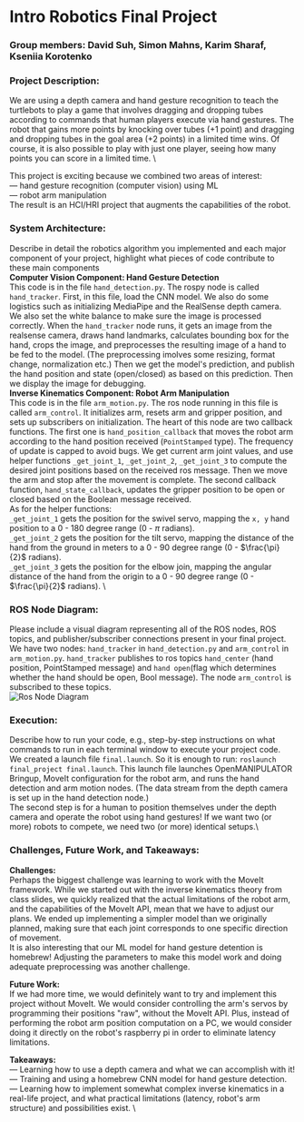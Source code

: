 # Intro Robotics Final Project
### Group members: David Suh, Simon Mahns, Karim Sharaf, Kseniia Korotenko

### Project Description:
We are using a depth camera and hand gesture recognition to teach the turtlebots to play a game that involves
dragging and dropping tubes according to commands that human players execute via hand gestures. The robot that
gains more points by knocking over tubes (+1 point) and dragging and dropping tubes in the goal area (+2 points)
in a limited time wins. Of course, it is also possible to play with just one player, seeing how many points you can score in a limited time. \

This project is exciting because we combined two areas of interest: \
— hand gesture recognition (computer vision) using ML \
— robot arm manipulation \
The result is an HCI/HRI project that augments the capabilities of the robot.

### System Architecture:
Describe in detail the robotics algorithm you implemented and each major component of your project, highlight what pieces of code contribute to these main components \
**Computer Vision Component: Hand Gesture Detection** \
This code is in the file `hand_detection.py`. The rospy node is called `hand_tracker`. First, in this file, load the CNN model. We also do some logistics such as initializing MediaPipe and the RealSense depth camera. We also set the white balance to make sure the image is processed correctly. When the `hand_tracker` node runs, it gets an image from the realsense camera, draws hand landmarks, calculates bounding box for the hand, crops the image, and preprocesses the resulting image of a hand to be fed to the model. (The preprocessing imolves some resizing, format change, normalization etc.) Then we get the model's prediction, and publish the hand position and state (open/closed) as based on this prediction. Then we display the image for debugging. \
**Inverse Kinematics Component: Robot Arm Manipulation** \
This code is in the file `arm_motion.py`. The ros node running in this file is called `arm_control`. It initializes arm, resets arm and gripper position, and sets up subscribers on initialization. The heart of this node are two callback functions. The first one is `hand_position_callback` that moves the robot arm according to the hand position received (`PointStamped` type). The frequency of update is capped to avoid bugs. We get current arm joint values, and use helper functions `_get_joint_1`, `_get_joint_2`, `_get_joint_3` to compute the desired joint positions based on the received ros message. Then we move the arm and stop after the movement is complete. The second callback function, `hand_state_callback`, updates the gripper position to be open or closed based on the Boolean message received. \
As for the helper functions: \
`_get_joint_1` gets the position for the swivel servo, mapping the `x, y` hand position to a $0$ - $180$ degree range ($0$ - $\pi$ radians). \
`_get_joint_2` gets the position for the tilt servo, mapping the distance of the hand from the ground in meters to a $0$ - $90$ degree range ($0$ - $\frac{\pi}{2}$ radians). \
`_get_joint_3` gets the position for the elbow join, mapping the angular distance of the hand from the origin to a $0$ - $90$ degree range ($0$ - $\frac{\pi}{2}$ radians). \

### ROS Node Diagram:
Please include a visual diagram representing all of the ROS nodes, ROS topics, and publisher/subscriber connections present in your final project. \
We have two nodes: `hand_tracker` in `hand_detection.py` and `arm_control` in `arm_motion.py`. `hand_tracker` publishes to ros topics `hand_center` (hand position, PointStamped message) and `hand open`(flag which determines whether the hand should be open, Bool message). The node `arm_control` is subscribed to these topics. \
![Ros Node Diagram](<Screenshot 2024-05-23 at 1.09.33 PM-1.png>)

### Execution:
Describe how to run your code, e.g., step-by-step instructions on what commands to run in each terminal window to execute your project code. \
We created a launch file `final.launch`. So it is enough to run: `roslaunch final_project final.launch`. This launch file launches OpenMANIPULATOR Bringup, MoveIt configuration for the robot arm, and runs the hand detection and arm motion nodes. (The data stream from the depth camera is set up in the hand detection node.) \
The second step is for a human to position themselves under the depth camera and operate the robot using hand gestures! If we want two (or more) robots to compete, we need two (or more) identical setups.\

### Challenges, Future Work, and Takeaways:

**Challenges:** \
Perhaps the biggest challenge was learning to work with the MoveIt framework. While we started out with the inverse kinematics theory from class slides, we quickly realized that the actual limitations of the robot arm, and the capabilities of the MoveIt API, mean that we have to adjust our plans. We ended up implementing a simpler model than we originally planned, making sure that each joint corresponds to one specific direction of movement. \
It is also interesting that our ML model for hand gesture detention is homebrew! Adjusting the parameters to make this model work and doing adequate preprocessing was another challenge.

**Future Work:** \
If we had more time, we would definitely want to try and implement this project without MoveIt. We would consider controlling the arm's servos by programming their positions "raw", without the MoveIt API. Plus, instead of performing the robot arm position computation on a PC, we would consider doing it directly on the robot's raspberry pi in order to eliminate latency limitations.

**Takeaways:** \
— Learning how to use a depth camera and what we can accomplish with it! \
— Training and using a homebrew CNN model for hand gesture detection. \
— Learning how to implement somewhat complex inverse kinematics in a real-life project, and what practical limitations (latency, robot's arm structure) and possibilities exist. \

